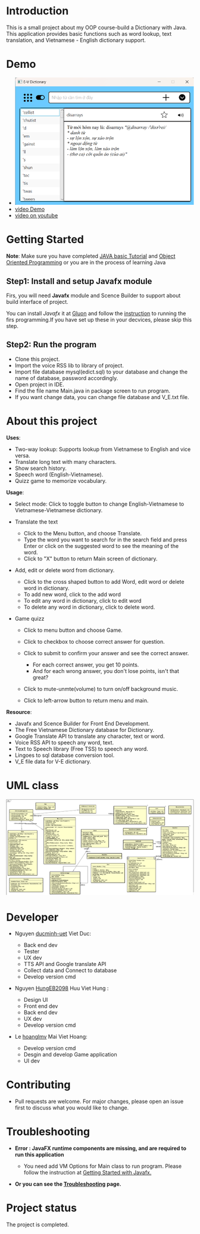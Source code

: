 # Introduction
This is a small project about my OOP course-build a Dictionary with Java. This application provides basic functions such as word lookup, text translation, and Vietnamese - English dictionary support.

# Demo
-  ![Image demo](src/main/resources/image/demoImage.png)
-  [video Demo](https://drive.google.com/drive/folders/1aTXWFjdPPjFUU9qv9Yzr8-2RLz5FdHpc?usp=sharing)
-  [video on youtube](https://www.youtube.com/watch?v=2gNYJOdHiYE)
# Getting Started
**Note**: Make sure you have completed [JAVA basic Tutorial](https://www.w3schools.com/java/) and [Object Oriented Programming](https://www.w3schools.com/java/java_oop.asp) or you are in the process of learning Java

## Step1: Install and setup Javafx module
Firs, you will need **Javafx** module and Scence Builder to support about build interface of project.

You can install _Javafx_ it at [Gluon](https://gluonhq.com/products/javafx/) and follow the [instruction](https://openjfx.io/openjfx-docs/) to running the firs programming.If you have set up these in your decvices, please skip this step.

## Step2: Run the program
 
- Clone this project.
- Import the voice RSS lib to library of project.
- Import file database mysql(edict.sql) to your database and change the name of database, password accordingly.
- Open project in IDE.
- Find the file name Main.java in package screen to run program.
- If you want change data, you can change file database and V_E.txt file.

# About this project
**Uses**:

- Two-way lookup: Supports lookup from Vietnamese to English and vice versa.
- Translate long text with many characters.
- Show search history.
- Speech word (English-Vietnamese).
- Quizz game to memorize vocabulary. 


**Usage**:

- Select mode: Click to toggle button to change English-Vietnamese to Vietnamese-Vietnamese dictionary.
- Translate the text

  - Click to the Menu button, and choose Translate.
  - Type the word you want to search for in the search field and press Enter or click on the suggested word to see the meaning of the word.
  - Click to "X" button to return Main screen of dictionary.

- Add, edit or delete word from dictionary.
  - Click to the cross shaped button to add Word, edit word or delete word in dictionary.
  - To add new word, click to the add word
  - To edit any word in dictionary, click to edit word
  - To delete any word in dictionary, click to delete word.

- Game quizz
  - Click to menu button and choose Game.
  - Click to checkbox to choose correct answer for question.
  - Click to submit to confirm your answer and see the correct answer.
    
     - For each correct answer, you get 10 points.
     - And for each wrong answer, you don't lose points, isn't that great?
  - Click to mute-unmte(volume) to turn on/off background music.
  - Click to left-arrow button to return menu and main.



**Resource**:
- Javafx and Scence Builder for Front End Development.
- The Free Vietnamese Dictionary database for Dictionary.
- Google Translate API to translate any character, text or word.
- Voice RSS API to speech any word, text.
- Text to Speech library (Free TSS) to speech any word.
- Lingoes to sql database conversion tool.
- V_E file data for V-E dictionary.

# UML class
![UML diagram](src/main/resources/image/UML.png)
# Developer
- Nguyen [ducminh-uet](https://github.com/ducminh-uet) Viet Duc:

  - Back end dev
  - Tester
  - UX dev
  - TTS API and Google translate API
  - Collect data and Connect to database
  - Develop version cmd
- Nguyen [HungEB2098](https://github.com/hoanglmv/Dictionary/commits?author=HungEB2098) Huu Viet Hung :

  - Design UI
  - Front end dev
  - Back end dev
  - UX dev
  - Develop version cmd
- Le [hoanglmv](https://github.com/hoanglmv/Dictionary/commits?author=hoanglmv) Mai Viet Hoang:
  - Develop version cmd
  - Desgin and develop Game application
  - UI dev
  
# Contributing 
- Pull requests are welcome. For major changes, please open an issue first to discuss what you would like to change.
# Troubleshooting
- **Error : JavaFX runtime components are missing, and are required to run this application** 
  
   - You need add VM Options for Main class to run program. Please follow the instruction at [Getting Started with Javafx.](https://openjfx.io/openjfx-docs/)

- **Or you can  see the [Troubleshooting](https://docs.oracle.com/javafx/2/deployment/troubleshooting.htm) page.**

# Project status
The project is completed.
